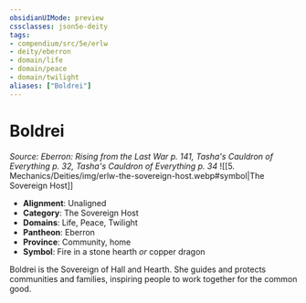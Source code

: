 ```yaml
---
obsidianUIMode: preview
cssclasses: json5e-deity
tags:
- compendium/src/5e/erlw
- deity/eberron
- domain/life
- domain/peace
- domain/twilight
aliases: ["Boldrei"]
---
```

# Boldrei
*Source: Eberron: Rising from the Last War p. 141, Tasha's Cauldron of Everything p. 32, Tasha's Cauldron of Everything p. 34* 
![[5. Mechanics/Deities/img/erlw-the-sovereign-host.webp#symbol\|The Sovereign Host]]

- **Alignment**: Unaligned
- **Category**: The Sovereign Host
- **Domains**: Life, Peace, Twilight
- **Pantheon**: Eberron
- **Province**: Community, home
- **Symbol**: Fire in a stone hearth *or* copper dragon

Boldrei is the Sovereign of Hall and Hearth. She guides and protects communities and families, inspiring people to work together for the common good.